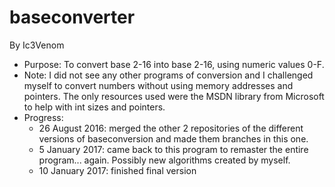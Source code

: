 # baseconverter
By Ic3Venom
- Purpose: To convert base 2-16 into base 2-16, using numeric values 0-F.
- Note: I did not see any other programs of conversion and I challenged myself to
    convert numbers without using memory addresses and pointers. The only
    resources used were the MSDN library from Microsoft to help with int sizes
    and pointers.
- Progress:
    * 26 August 2016: merged the other 2 repositories of the different versions of baseconversion and made them branches in this one.
    * 5  January 2017: came back to this program to remaster the entire program... again. Possibly new algorithms created by myself.
    * 10 January 2017: finished final version
